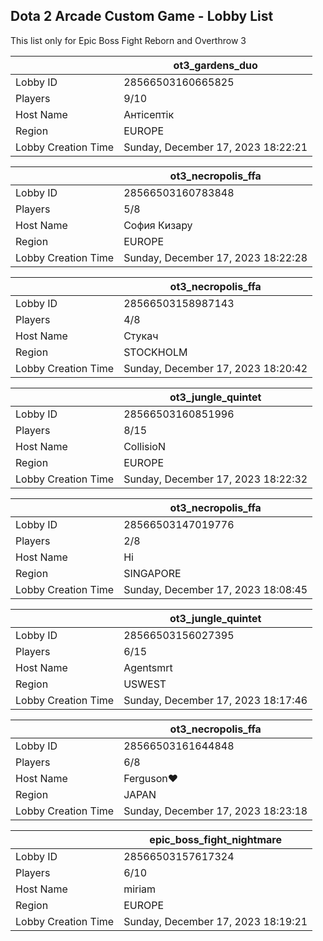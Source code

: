 ## Dota 2 Arcade Custom Game - Lobby List

This list only for Epic Boss Fight Reborn and Overthrow 3

|  | ot3_gardens_duo |
| ------ | ------ |
| Lobby ID | 28566503160665825 |
| Players | 9/10 |
| Host Name | Антісептік |
| Region | EUROPE |
| Lobby Creation Time | Sunday, December 17, 2023 18:22:21 |


|  | ot3_necropolis_ffa |
| ------ | ------ |
| Lobby ID | 28566503160783848 |
| Players | 5/8 |
| Host Name | София Кизару |
| Region | EUROPE |
| Lobby Creation Time | Sunday, December 17, 2023 18:22:28 |


|  | ot3_necropolis_ffa |
| ------ | ------ |
| Lobby ID | 28566503158987143 |
| Players | 4/8 |
| Host Name | Стукач |
| Region | STOCKHOLM |
| Lobby Creation Time | Sunday, December 17, 2023 18:20:42 |


|  | ot3_jungle_quintet |
| ------ | ------ |
| Lobby ID | 28566503160851996 |
| Players | 8/15 |
| Host Name | CollisioN |
| Region | EUROPE |
| Lobby Creation Time | Sunday, December 17, 2023 18:22:32 |


|  | ot3_necropolis_ffa |
| ------ | ------ |
| Lobby ID | 28566503147019776 |
| Players | 2/8 |
| Host Name | Hi |
| Region | SINGAPORE |
| Lobby Creation Time | Sunday, December 17, 2023 18:08:45 |


|  | ot3_jungle_quintet |
| ------ | ------ |
| Lobby ID | 28566503156027395 |
| Players | 6/15 |
| Host Name | Agentsmrt |
| Region | USWEST |
| Lobby Creation Time | Sunday, December 17, 2023 18:17:46 |


|  | ot3_necropolis_ffa |
| ------ | ------ |
| Lobby ID | 28566503161644848 |
| Players | 6/8 |
| Host Name | Ferguson♥ |
| Region | JAPAN |
| Lobby Creation Time | Sunday, December 17, 2023 18:23:18 |


|  | epic_boss_fight_nightmare |
| ------ | ------ |
| Lobby ID | 28566503157617324 |
| Players | 6/10 |
| Host Name | miriam |
| Region | EUROPE |
| Lobby Creation Time | Sunday, December 17, 2023 18:19:21 |


